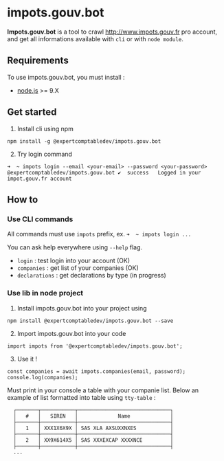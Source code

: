 # impots.gouv.bot

**Impots.gouv.bot** is a tool to crawl http://www.impots.gouv.fr pro account, and get all informations available with `cli` or with `node module`.

## Requirements

To use impots.gouv.bot, you must install :

* [node.js](https://nodejs.org/en/) >= 9.X

## Get started

1. Install cli using npm

```
npm install -g @expertcomptabledev/impots.gouv.bot
```

2. Try login command

```
➜  ~ impots login --email <your-email> --password <your-password>
@expertcomptabledev/impots.gouv.bot ✔  success   Logged in your impot.gouv.fr account
```

## How to

### Use CLI commands

All commands must use `impots` prefix, ex. `➜  ~ impots login ...`

You can ask help everywhere using `--help` flag.

* `login` : test login into your account (OK)
* `companies` : get list of your companies (OK)
* `declarations` : get declarations by type (in progress)

### Use lib in node project

1. Install impots.gouv.bot into your project using 
```
npm install @expertcomptabledev/impots.gouv.bot --save
```

2. Import impots.gouv.bot into your code
```
import impots from '@expertcomptabledev/impots.gouv.bot';
```

3. Use it !
```
const companies = await impots.companies(email, password);
console.log(companies);
```
Must print in your console a table with your companie list.
Below an example of list formatted into table using `tty-table` :
```
  ┌───────┬───────────┬──────────────────────────────┐
  │   #   │   SIREN   │             Name             │
  ├───────┼───────────┼──────────────────────────────┤
  │   1   │ XXX1X6X9X │ SAS XLA AXSUXXNXES           │
  ├───────┼───────────┼──────────────────────────────┤
  │   2   │ XX9X614X5 │ SAS XXXEXCAP XXXXNCE         │
  ├───────┼───────────┼──────────────────────────────┤
  ...
```
